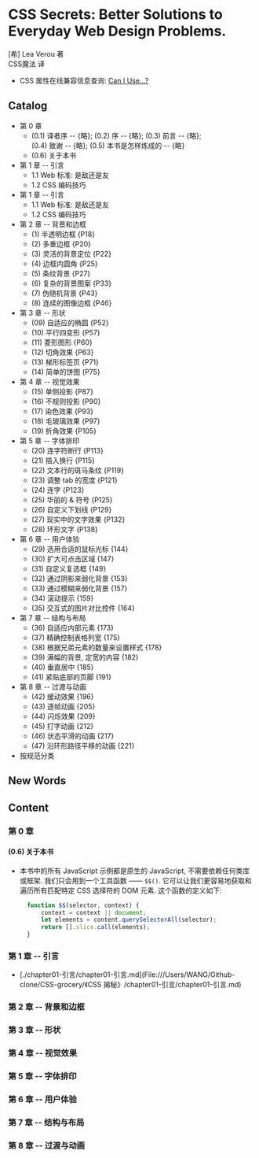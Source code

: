 # CSS Secrets: Better Solutions to Everyday Web Design Problems.
[希] Lea Verou 著  
CSS魔法 译

- CSS 属性在线兼容信息查询: [Can I Use...?](http://caniuse.com)


## Catalog
- 第 0 章 
    + (0.1) 译者序 -- {略};  (0.2) 序 -- {略};  (0.3) 前言 -- {略};  
      (0.4) 致谢 -- {略};  (0.5) 本书是怎样炼成的 -- {略} 
    + (0.6) 关于本书
- 第 1 章 -- 引言
    + 1.1 Web 标准: 是敌还是友
    + 1.2 CSS 编码技巧
- 第 1 章 -- 引言
    + 1.1 Web 标准: 是敌还是友
    + 1.2 CSS 编码技巧
- 第 2 章 -- 背景和边框
    + (1) 半透明边框 {P18}
    + (2) 多重边框 {P20}
    + (3) 灵活的背景定位 {P22}
    + (4) 边框内圆角 {P25}
    + (5) 条纹背景 {P27}
    + (6) 复杂的背景图案 {P33}
    + (7) 伪随机背景 {P43}
    + (8) 连续的图像边框 {P46}
- 第 3 章 -- 形状
    + (09) 自适应的椭圆 {P52}
    + (10) 平行四变形 {P57}
    + (11) 菱形图形 {P60}
    + (12) 切角效果 {P63}
    + (13) 梯形标签页 {P71}
    + (14) 简单的饼图 {P75}
- 第 4 章 -- 视觉效果
    + (15) 单侧投影 {P87}
    + (16) 不规则投影 {P90}
    + (17) 染色效果 {P93}
    + (18) 毛玻璃效果 {P97}
    + (19) 折角效果 {P105}
- 第 5 章 -- 字体排印
    + (20) 连字符断行 {P113}
    + (21) 插入换行 {P115}
    + (22) 文本行的斑马条纹 {P119}
    + (23) 调整 tab 的宽度 {P121}
    + (24) 连字 {P123}
    + (25) 华丽的 & 符号 {P125}
    + (26) 自定义下划线 {P129}
    + (27) 现实中的文字效果 {P132}
    + (28) 环形文字 {P138}
- 第 6 章 -- 用户体验
    + (29) 选用合适的鼠标光标 {144}
    + (30) 扩大可点击区域 {147}
    + (31) 自定义复选框 {149}
    + (32) 通过阴影来弱化背景 {153}
    + (33) 通过模糊来弱化背景 {157}
    + (34) 滚动提示 {159}
    + (35) 交互式的图片对比控件 {164}
- 第 7 章 -- 结构与布局
    + (36) 自适应内部元素 {173}
    + (37) 精确控制表格列宽 {175}
    + (38) 根据兄弟元素的数量来设置样式 {178}
    + (39) 满幅的背景, 定宽的内容 {182}
    + (40) 垂直居中 {185}
    + (41) 紧贴底部的页脚 {191}
- 第 8 章 -- 过渡与动画
    + (42) 缓动效果 {196}
    + (43) 逐帧动画 {205}
    + (44) 闪烁效果 {209}
    + (45) 打字动画 {212}
    + (46) 状态平滑的动画 {217}
    + (47) 沿环形路径平移的动画 {221} 
- 按规范分类


## New Words



## Content
### 第 0 章 
#### (0.6) 关于本书
- 本书中的所有 JavaScript 示例都是原生的 JavaScript, 不需要依赖任何类库或框架.
  我们只会用到一个工具函数 —— `$$()`. 它可以让我们更容易地获取和遍历所有匹配特定
  CSS 选择符的 DOM 元素. 这个函数的定义如下:
  ```js
    function $$(selector, context) {
        context = context || document;
        let elements = content.querySelectorAll(selector);
        return [].slice.call(elements);
    }
  ```
### 第 1 章 -- 引言
- [./chapter01-引言/chapter01-引言.md](File:///Users/WANG/Github-clone/CSS-grocery/《CSS 揭秘》/chapter01-引言/chapter01-引言.md)
### 第 2 章 -- 背景和边框
### 第 3 章 -- 形状
### 第 4 章 -- 视觉效果
### 第 5 章 -- 字体排印
### 第 6 章 -- 用户体验
### 第 7 章 -- 结构与布局
### 第 8 章 -- 过渡与动画

